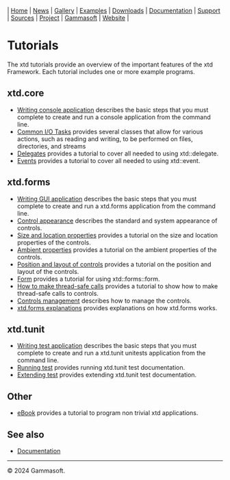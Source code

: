 | [Home](home.md) | [News](news.md) | [Gallery](gallery.md) | [Examples](examples.md) | [Downloads](downloads.md) | [Documentation](documentation.md) | [Support](support.md) | [Sources](https://github.com/gammasoft71/xtd) | [Project](https://sourceforge.net/projects/xtdpro/) | [Gammasoft](gammasoft.md) | [Website](https://gammasoft71.github.io/xtd) |

# Tutorials

The xtd tutorials provide an overview of the important features of the xtd Framework. Each tutorial includes one or more example programs. 

## xtd.core

* [Writing console application](writing_applicaion_console.md) describes the basic steps that you must complete to create and run a console application from the command line.
* [Common I/O Tasks](common_io_tasks.md) provides several classes that allow for various actions, such as reading and writing, to be performed on files, directories, and streams
* [Delegates](delegates.md) provides a tutorial to cover all needed to using xtd::delegate.
* [Events](events.md) provides a tutorial to cover all needed to using xtd::event.

## xtd.forms

* [Writing GUI application](writing_applicaion_gui.md) describes the basic steps that you must complete to create and run a xtd.forms application from the command line.
* [Control appearance](control_appearance.md) describes the standard and system appearance of controls.
* [Size and location properties](size_and_location_properties.md) provides a tutorial on the size and location properties of the controls.
* [Ambient properties](ambient_properties.md) provides a tutorial on the ambient properties of the controls.
* [Position and layout of controls](position_and_layout_of_controls.md) provides a tutorial on the position and layout of the controls.
* [Form](form.md) provides a tutorial for using xtd::forms::form.
* [How to make thread-safe calls](thread_safe_control_call.md) provides a tutorial to show how to make thread-safe calls to controls.
* [Controls management](controls_management.md) describes how to manage the controls.
* [xtd.forms explanations](xtd_forms_explanations.md) provides explanations on how xtd.forms works.

## xtd.tunit

* [Writing test application](writing_applicaion_test.md) describes the basic steps that you must complete to create and run a xtd.tunit unitests application from the command line.
* [Running test](writing_applicaion_running_test.md) provides running xtd.tunit test documentation.
* [Extending test](writing_applicaion_extending_test.md) provides extending xtd.tunit test documentation.

## Other

* [eBook](ebook.md) provides a tutorial to program non trivial xtd applications.

## See also

* [Documentation](documentation.md)

______________________________________________________________________________________________

© 2024 Gammasoft.
